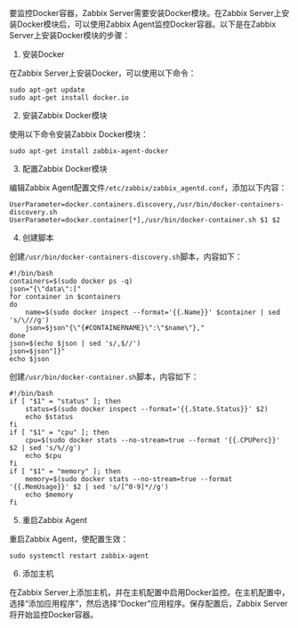 要监控Docker容器，Zabbix Server需要安装Docker模块。在Zabbix Server上安装Docker模块后，可以使用Zabbix Agent监控Docker容器。以下是在Zabbix Server上安装Docker模块的步骤：

1. 安装Docker

在Zabbix Server上安装Docker，可以使用以下命令：

```
sudo apt-get update
sudo apt-get install docker.io
```

2. 安装Zabbix Docker模块

使用以下命令安装Zabbix Docker模块：

```
sudo apt-get install zabbix-agent-docker
```

3. 配置Zabbix Docker模块

编辑Zabbix Agent配置文件`/etc/zabbix/zabbix_agentd.conf`，添加以下内容：

```
UserParameter=docker.containers.discovery,/usr/bin/docker-containers-discovery.sh
UserParameter=docker.container[*],/usr/bin/docker-container.sh $1 $2
```

4. 创建脚本

创建`/usr/bin/docker-containers-discovery.sh`脚本，内容如下：

```
#!/bin/bash
containers=$(sudo docker ps -q)
json="{\"data\":["
for container in $containers
do
    name=$(sudo docker inspect --format='{{.Name}}' $container | sed 's/\///g')
    json=$json"{\"{#CONTAINERNAME}\":\"$name\"},"
done
json=$(echo $json | sed 's/,$//')
json=$json"]}"
echo $json
```

创建`/usr/bin/docker-container.sh`脚本，内容如下：

```
#!/bin/bash
if [ "$1" = "status" ]; then
    status=$(sudo docker inspect --format='{{.State.Status}}' $2)
    echo $status
fi
if [ "$1" = "cpu" ]; then
    cpu=$(sudo docker stats --no-stream=true --format '{{.CPUPerc}}' $2 | sed 's/%//g')
    echo $cpu
fi
if [ "$1" = "memory" ]; then
    memory=$(sudo docker stats --no-stream=true --format '{{.MemUsage}}' $2 | sed 's/[^0-9]*//g')
    echo $memory
fi
```

5. 重启Zabbix Agent

重启Zabbix Agent，使配置生效：

```
sudo systemctl restart zabbix-agent
```

6. 添加主机

在Zabbix Server上添加主机，并在主机配置中启用Docker监控。在主机配置中，选择“添加应用程序”，然后选择“Docker”应用程序。保存配置后，Zabbix Server将开始监控Docker容器。





